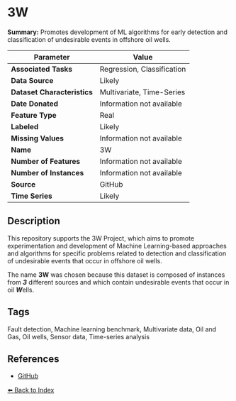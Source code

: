 # 3W

**Summary:** Promotes development of ML algorithms for early detection and classification of undesirable events in offshore oil wells.

| Parameter | Value |
| --- | --- |
| **Associated Tasks** | Regression, Classification |
| **Data Source** | Likely |
| **Dataset Characteristics** | Multivariate, Time-Series |
| **Date Donated** | Information not available |
| **Feature Type** | Real |
| **Labeled** | Likely |
| **Missing Values** | Information not available |
| **Name** | 3W |
| **Number of Features** | Information not available |
| **Number of Instances** | Information not available |
| **Source** | GitHub |
| **Time Series** | Likely |

## Description

This repository supports the 3W Project, which aims to promote experimentation and development of Machine Learning-based approaches and algorithms for specific problems related to detection and classification of undesirable events that occur in offshore oil wells.

The name **3W** was chosen because this dataset is composed of instances from ***3*** different sources and which contain undesirable events that occur in oil ***W***ells.

## Tags

Fault detection, Machine learning benchmark, Multivariate data, Oil and Gas, Oil wells, Sensor data, Time-series analysis

## References

- [GitHub](https://github.com/petrobras/3W/)

[⬅️ Back to Index](../README.md)

